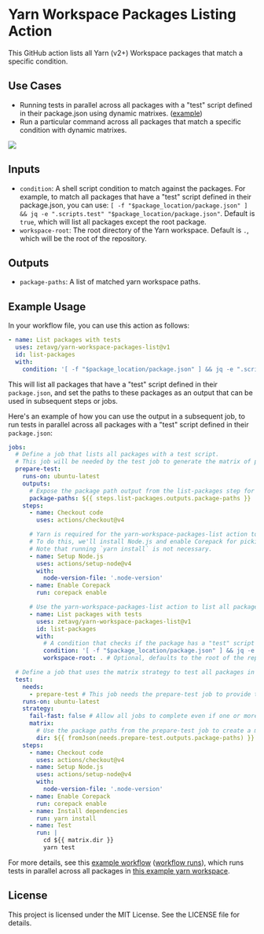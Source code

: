# Yarn Workspace Packages Listing Action

This GitHub action lists all Yarn (v2+) Workspace packages that match a specific condition.

## Use Cases

* Running tests in parallel across all packages with a "test" script defined in their package.json using dynamic matrixes. ([example](https://github.com/zetavg/yarn-workspace-packages-list-action/blob/main/.github/workflows/test-example-test-all-packages-in-parallel.yml#L56-L58))
* Run a particular command across all packages that match a specific condition with dynamic matrixes.

![](https://github.com/zetavg/yarn-workspace-packages-list-action/assets/3784687/5c812ff1-ce4e-4fc3-afe4-5d2c16b59c92)

## Inputs

- `condition`: A shell script condition to match against the packages. For example, to match all packages that have a "test" script defined in their package.json, you can use: `[ -f "$package_location/package.json" ] && jq -e ".scripts.test" "$package_location/package.json"`. Default is `true`, which will list all packages except the root package.
- `workspace-root`: The root directory of the Yarn workspace. Default is `.`, which will be the root of the repository.

## Outputs

- `package-paths`: A list of matched yarn workspace paths.

## Example Usage

In your workflow file, you can use this action as follows:

```yml
- name: List packages with tests
  uses: zetavg/yarn-workspace-packages-list@v1
  id: list-packages
  with:
    condition: '[ -f "$package_location/package.json" ] && jq -e ".scripts.test" "$package_location/package.json"'
```

This will list all packages that have a "test" script defined in their `package.json`, and set the paths to these packages as an output that can be used in subsequent steps or jobs.

Here's an example of how you can use the output in a subsequent job, to run tests in parallel across all packages with a "test" script defined in their `package.json`:

```yml
jobs:
  # Define a job that lists all packages with a test script.
  # This job will be needed by the test job to generate the matrix of packages to test dynamically.
  prepare-test:
    runs-on: ubuntu-latest
    outputs:
      # Expose the package path output from the list-packages step for other jobs to use it.
      package-paths: ${{ steps.list-packages.outputs.package-paths }}
    steps:
      - name: Checkout code
        uses: actions/checkout@v4

      # Yarn is required for the yarn-workspace-packages-list action to work.
      # To do this, we'll install Node.js and enable Corepack for picking up the correct yarn version here. This may vary depending on your project.
      # Note that running `yarn install` is not necessary.
      - name: Setup Node.js
        uses: actions/setup-node@v4
        with:
          node-version-file: '.node-version'
      - name: Enable Corepack
        run: corepack enable

      # Use the yarn-workspace-packages-list action to list all packages that have a test script.
      - name: List packages with tests
        uses: zetavg/yarn-workspace-packages-list@v1
        id: list-packages
        with:
          # A condition that checks if the package has a "test" script defined in its package.json.
          condition: '[ -f "$package_location/package.json" ] && jq -e ".scripts.test" "$package_location/package.json"'
          workspace-root: . # Optional, defaults to the root of the repository (".").

  # Define a job that uses the matrix strategy to test all packages in parallel.
  test:
    needs:
      - prepare-test # This job needs the prepare-test job to provide the package paths that need to be tested.
    runs-on: ubuntu-latest
    strategy:
      fail-fast: false # Allow all jobs to complete even if one or more fails.
      matrix:
        # Use the package paths from the prepare-test job to create a matrix of packages to test.
        dir: ${{ fromJson(needs.prepare-test.outputs.package-paths) }}
    steps:
      - name: Checkout code
        uses: actions/checkout@v4
      - name: Setup Node.js
        uses: actions/setup-node@v4
        with:
          node-version-file: '.node-version'
      - name: Enable Corepack
        run: corepack enable
      - name: Install dependencies
        run: yarn install
      - name: Test
        run: |
          cd ${{ matrix.dir }}
          yarn test
```

For more details, see this [example workflow](https://github.com/zetavg/yarn-workspace-packages-list-action/blob/main/.github/workflows/test-example-test-all-packages-in-parallel.yml) ([workflow runs](https://github.com/zetavg/yarn-workspace-packages-list-action/actions/workflows/test-example-test-all-packages-in-parallel.yml)), which runs tests in parallel across all packages in [this example yarn workspace](https://github.com/zetavg/yarn-workspace-packages-list-action/tree/main/examples/test-all-packages-in-parallel).

## License

This project is licensed under the MIT License. See the LICENSE file for details.
